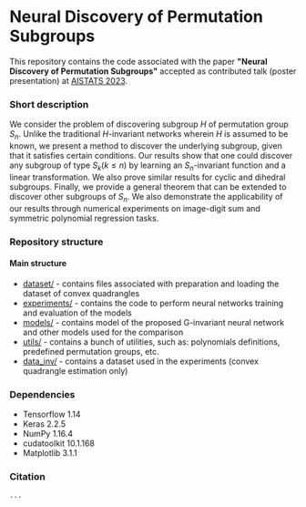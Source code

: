 # Neural Discovery of Permutation Subgroups

This repository contains the code associated with the paper **"Neural Discovery of Permutation Subgroups"** accepted as contributed talk (poster presentation) at [AISTATS 2023](http://aistats.org/aistats2023/).

### Short description
We consider the problem of discovering subgroup $H$ of permutation group $S_n$. Unlike the traditional $H$-invariant networks wherein $H$ is assumed to be known, we present a method to discover the underlying subgroup, given that it satisfies certain conditions. Our results show that one could discover any subgroup of type $S_k (k \leq n)$ by learning an $S_n$-invariant function and a linear transformation. We also prove similar results for cyclic and dihedral subgroups. Finally, we provide a general theorem that can be extended to discover other subgroups of $S_n$. We also demonstrate the applicability of our results through numerical experiments on image-digit sum and symmetric polynomial regression tasks.

### Repository structure

#### Main structure
* [dataset/](dataset/) - contains files associated with preparation and loading the dataset of convex quadrangles
* [experiments/](experiments/) - contains the code to perform neural networks training and evaluation of the models
* [models/](models/) - contains model of the proposed G-invariant neural network and other models used for the comparison
* [utils/](utils/) - contains a bunch of utilities, such as: polynomials definitions, predefined permutation groups, etc.
* [data_inv/](data_inv/) - contains a dataset used in the experiments (convex quadrangle estimation only)


### Dependencies
* Tensorflow 1.14
* Keras 2.2.5
* NumPy 1.16.4
* cudatoolkit 10.1.168
* Matplotlib 3.1.1


### Citation
```
...
```


